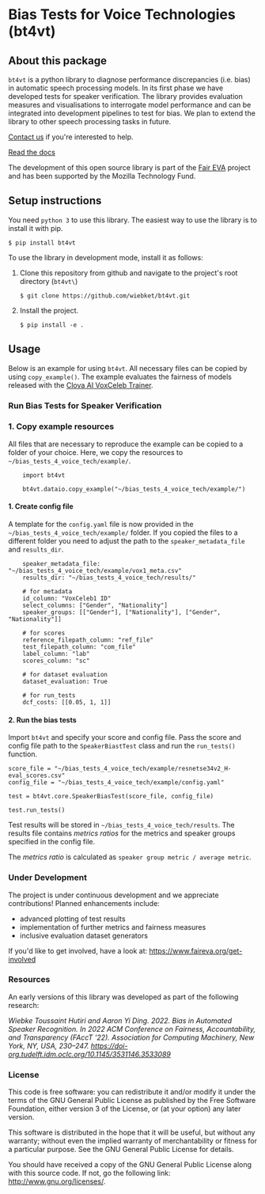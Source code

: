 # Bias Tests for Voice Technologies (bt4vt)

## About this package

`bt4vt` is a python library to diagnose performance discrepancies (i.e. bias) in automatic speech processing models. In its first phase we have developed tests for speaker verification. The library provides evaluation measures and visualisations to interrogate model performance and can be integrated into development pipelines to test for bias. We plan to extend the library to other speech processing tasks in future. 

<a href="https://forms.gle/hgwGYwizfznn26ep9" target="_blank">Contact us</a> if you're interested to help.

<a href="https://bt4vt.readthedocs.io/en/latest/" target="_blank">Read the docs</a>

The development of this open source library is part of the <a href="https://www.faireva.org/" target="_blank">Fair EVA</a>
project and has been supported by the Mozilla Technology Fund.

## Setup instructions
You need `python 3` to use this library. The easiest way to use the library is to install it with pip.
```
$ pip install bt4vt
```
To use the library in development mode, install it as follows:

1. Clone this repository from github and navigate to the project's root directory (`bt4vt\`)
    ```
    $ git clone https://github.com/wiebket/bt4vt.git
    ```
2. Install the project.

    ```
    $ pip install -e .
    ```
   
## Usage

Below is an example for using `bt4vt`. All necessary files can be copied by using `copy_example()`. The example evaluates the fairness of models released with the <a href="https://github.com/clovaai/voxceleb_trainer" target="_blank">Clova AI VoxCeleb Trainer</a>.

### Run Bias Tests for Speaker Verification

### 1. Copy example resources

All files that are necessary to reproduce the example can be copied to a folder of your choice. Here, we copy the resources to `~/bias_tests_4_voice_tech/example/`.

```
    import bt4vt

    bt4vt.dataio.copy_example("~/bias_tests_4_voice_tech/example/")

```



#### 1. Create config file

A template for the `config.yaml` file is now provided in the `~/bias_tests_4_voice_tech/example/` folder.
If you copied the files to a different folder you need to adjust the path to the `speaker_metadata_file` and `results_dir`.

```
    speaker_metadata_file: "~/bias_tests_4_voice_tech/example/vox1_meta.csv"
    results_dir: "~/bias_tests_4_voice_tech/results/"

    # for metadata
    id_column: "VoxCeleb1 ID"
    select_columns: ["Gender", "Nationality"]
    speaker_groups: [["Gender"], ["Nationality"], ["Gender", "Nationality"]]

    # for scores
    reference_filepath_column: "ref_file"
    test_filepath_column: "com_file"
    label_column: "lab"
    scores_column: "sc"

    # for dataset evaluation
    dataset_evaluation: True

    # for run_tests
    dcf_costs: [[0.05, 1, 1]]
```

#### 2. Run the bias tests 

Import `bt4vt` and specify your score and config file. Pass the score and config file path to the `SpeakerBiastTest` class and run the `run_tests()` function.

```
score_file = "~/bias_tests_4_voice_tech/example/resnetse34v2_H-eval_scores.csv"
config_file = "~/bias_tests_4_voice_tech/example/config.yaml"

test = bt4vt.core.SpeakerBiasTest(score_file, config_file)

test.run_tests()
```

Test results will be stored in `~/bias_tests_4_voice_tech/results`. The results file contains *metrics ratios* for the metrics and speaker groups specified in the config file. 

The *metrics ratio* is calculated as ```speaker group metric / average metric```.

### Under Development

The project is under continuous development and we appreciate contributions! Planned enhancements include:
* advanced plotting of test results
* implementation of further metrics and fairness measures
* inclusive evaluation dataset generators

If you'd like to get involved, have a look at: https://www.faireva.org/get-involved 

### Resources

An early versions of this library was developed as part of the following research:

*Wiebke Toussaint Hutiri and Aaron Yi Ding. 2022. Bias in Automated Speaker Recognition. In 2022 ACM Conference on Fairness, Accountability, and Transparency (FAccT '22). Association for Computing Machinery, New York, NY, USA, 230–247. https://doi-org.tudelft.idm.oclc.org/10.1145/3531146.3533089* 

### License

This code is free software: you can redistribute it and/or modify it under the terms of the GNU General Public License as published by the Free Software Foundation, either version 3 of the License, or (at your option) any later version.

This software is distributed in the hope that it will be useful, but without any warranty; without even the implied warranty of merchantability or fitness for a particular purpose. See the GNU General Public License for details.

You should have received a copy of the GNU General Public License along with this source code. If not, go the following link: http://www.gnu.org/licenses/.

